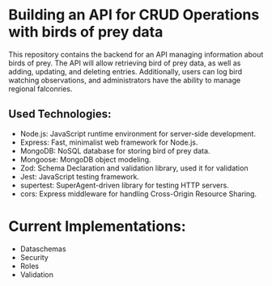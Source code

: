 # Building an API for CRUD Operations with birds of prey data

This repository contains the backend for an API managing information about birds of prey. The API will allow retrieving bird of prey data, as well as adding, updating, and deleting entries. Additionally, users can log bird watching observations, and administrators have the ability to manage regional falconries.

## Used Technologies:

- Node.js: JavaScript runtime environment for server-side development.
- Express: Fast, minimalist web framework for Node.js.
- MongoDB: NoSQL database for storing bird of prey data.
- Mongoose: MongoDB object modeling.
- Zod: Schema Declaration and validation library, used it for validation
- Jest: JavaScript testing framework.
- supertest: SuperAgent-driven library for testing HTTP servers.
- cors: Express middleware for handling Cross-Origin Resource Sharing.

# Current Implementations:

- Dataschemas
- Security
- Roles
- Validation

